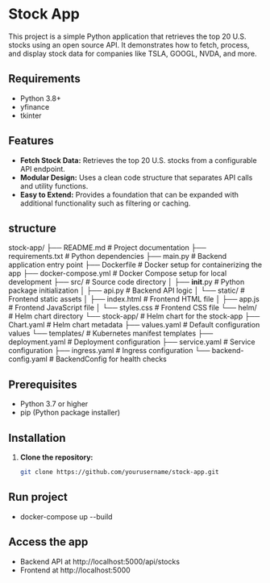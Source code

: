 # Stock App

This project is a simple Python application that retrieves the top 20 U.S. stocks using an open source API. It demonstrates how to fetch, process, and display stock data for companies like TSLA, GOOGL, NVDA, and more.

## Requirements

* Python 3.8+
* yfinance
* tkinter

## Features

- **Fetch Stock Data:** Retrieves the top 20 U.S. stocks from a configurable API endpoint.
- **Modular Design:** Uses a clean code structure that separates API calls and utility functions.
- **Easy to Extend:** Provides a foundation that can be expanded with additional functionality such as filtering or caching.

## structure
stock-app/
├── README.md               # Project documentation
├── requirements.txt        # Python dependencies
├── main.py                 # Backend application entry point
├── Dockerfile              # Docker setup for containerizing the app
├── docker-compose.yml      # Docker Compose setup for local development
├── src/                    # Source code directory
│   ├── __init__.py         # Python package initialization
│   ├── api.py              # Backend API logic
│   └── static/             # Frontend static assets
│       ├── index.html      # Frontend HTML file
│       ├── app.js          # Frontend JavaScript file
│       └── styles.css      # Frontend CSS file
└── helm/                   # Helm chart directory
    └── stock-app/          # Helm chart for the stock-app
        ├── Chart.yaml      # Helm chart metadata
        ├── values.yaml     # Default configuration values
        └── templates/      # Kubernetes manifest templates
            ├── deployment.yaml      # Deployment configuration
            ├── service.yaml         # Service configuration
            ├── ingress.yaml         # Ingress configuration
            └── backend-config.yaml  # BackendConfig for health checks


## Prerequisites

- Python 3.7 or higher
- pip (Python package installer)

## Installation

1. **Clone the repository:**

   ```bash
   git clone https://github.com/yourusername/stock-app.git

## Run project
- docker-compose up --build

## Access the app
- Backend API at http://localhost:5000/api/stocks
- Frontend at http://localhost:5000